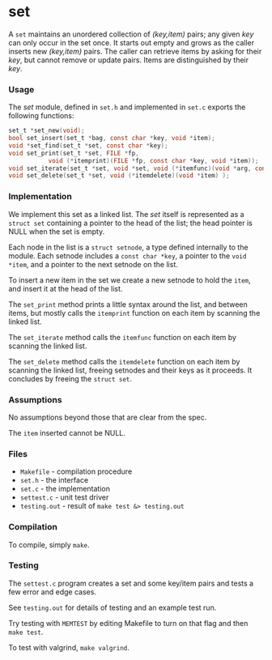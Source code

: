 # set

A `set` maintains an unordered collection of _(key,item)_ pairs; any given _key_ can only occur in the set once. It starts out empty and grows as the caller inserts new _(key,item)_ pairs. The caller can retrieve items by asking for their _key_, but cannot remove or update pairs. Items are distinguished by their _key_.

### Usage

The *set* module, defined in `set.h` and implemented in `set.c` exports the following functions:

```c
set_t *set_new(void);
bool set_insert(set_t *bag, const char *key, void *item);
void *set_find(set_t *set, const char *key);
void set_print(set_t *set, FILE *fp, 
	       void (*itemprint)(FILE *fp, const char *key, void *item));
void set_iterate(set_t *set, void *set, void (*itemfunc)(void *arg, const char *key void *item) );
void set_delete(set_t *set, void (*itemdelete)(void *item) );
```

### Implementation

We implement this set as a linked list.
The *set* itself is represented as a `struct set` containing a pointer to the head of the list; the head pointer is NULL when the set is empty.

Each node in the list is a `struct setnode`, a type defined internally to the module.
Each setnode includes a `const char *key`, a pointer to the `void *item`, and a pointer to the next setnode on the list.

To insert a new item in the set we create a new setnode to hold the `item`, and insert it at the head of the list.

The `set_print` method prints a little syntax around the list, and between items, but mostly calls the `itemprint` function on each item by scanning the linked list.

The `set_iterate` method calls the `itemfunc` function on each item by scanning the linked list.

The `set_delete` method calls the `itemdelete` function on each item by scanning the linked list, freeing setnodes and their keys as it proceeds.
It concludes by freeing the `struct set`.

### Assumptions

No assumptions beyond those that are clear from the spec.

The `item` inserted cannot be NULL.

### Files

* `Makefile` - compilation procedure
* `set.h` - the interface
* `set.c` - the implementation
* `settest.c` - unit test driver
* `testing.out` - result of `make test &> testing.out`

### Compilation

To compile, simply `make`.

### Testing

The `settest.c` program creates a set and some key/item pairs and tests a few error and edge cases.

See `testing.out` for details of testing and an example test run.

Try testing with `MEMTEST` by editing Makefile to turn on that flag and then `make test`.

To test with valgrind, `make valgrind`.
